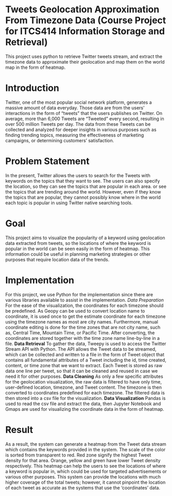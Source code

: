 # Tweets Geolocation Approximation From Timezone Data (Course Project for ITCS414 Information Storage and Retrieval)
This project uses python to retrieve Twitter tweets stream, and extract the timezone data to approximate their geolocation and map them on the world map in the form of heatmap.

# Introduction
Twitter, one of the most popular social network platform, generates a massive amount of data everyday. Those data are from the users’ interactions in the form of “tweets” that the users publishes on Twitter. On average, more than 6,000 Tweets are “Tweeted” every second, resulting in over 500 million Tweets per day. The data from these Tweets can be collected and analyzed for deeper insights in various purposes such as finding trending topics, measuring the effectiveness of marketing campaigns, or determining customers’ satisfaction.

# Problem Statement
In the present, Twitter allows the users to search for the Tweets with keywords on the topics that they want to see. The users can also specify the location, so they can see the topics that are popular in each area. or see the topics that are trending around the world. However, even if they know the topics that are popular, they cannot possibly know where in the world each topic is popular in using Twitter native searching tools.

# Goal
This project aims to visualize the popularity of a keyword using geolocation data extracted from tweets, so the locations of where the keyword is popular in the world can be seen easily in the form of heatmap. This information could be useful in planning marketing strategies or other purposes that require location data of the trends.

# Implementation
For this project, we use Python for the implementation since there are various libraries available to assist in the implementation.
*Data Preparation*
For the ease of the visualization, the coordinates for each timezone should be predefined. As Geopy can be used to convert location name to coordinate, it is used once to get the estimate coordinate for each timezone using the timezone names as most are city names. Furthermore, manual coordinate editing is done for the time zones that are not city name, such as, Central Time, Mountain Time, or Pacific Time. After converting, the coordinates are stored together with the time zone name line-by-line in a file.
**Data Retrieval**
To gather the data, Tweepy is used to access the Twitter Stream API with Python. The API allows the Tweet data to be streamed, which can be collected and written to a file in the form of Tweet object that contains all fundamental attributes of a Tweet including the id, time created, content, or time zone that we want to extract. Each Tweet is stored as raw data one line per tweet, so that it can be cleaned and reused in case we need it for other purposes.
**Data Cleaning**
As only a few specific attributes for the geolocation visualization, the raw data is filtered to have only time, user-defined location, timezone, and Tweet content. The timezone is then converted to coordinates predefined for each timezone. The filtered data is then stored into a csv file for the visualization.
**Data Visualization**
Pandas is used to read the csv file and extract the data, then Jupyter Notebook and Gmaps are used for visualizing the coordinate data in the form of heatmap.

# Result
As a result, the system can generate a heatmap from the Tweet data stream which contains the keywords provided in the system. The scale of the color is sorted from transparent to red. Red zone signify the highest Tweet density for that area. Orange, yellow and green have lower Tweet density respectively. This heatmap can help the users to see the locations of where a keyword is popular in, which could be used for targeted advertisements or various other purposes. This system can provide the locations with much higher coverage of the total tweets; however, it cannot pinpoint the location of each tweet as accurate as the systems that use the ‘coordinates’ data.
